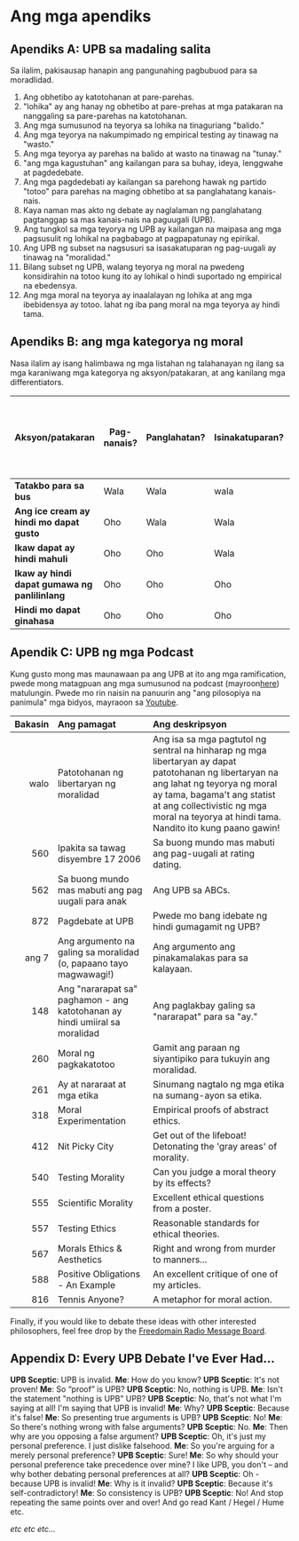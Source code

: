 # Ang mga apendiks

## Apendiks A: UPB sa madaling salita

Sa ilalim, pakisausap hanapin ang pangunahing pagbubuod para sa moradlidad.

1. Ang obhetibo ay katotohanan at pare-parehas.
2. "lohika" ay ang hanay ng obhetibo at pare-prehas at mga patakaran na nanggaling sa pare-parehas na katotohanan.
3. Ang mga sumusunod na teyorya sa lohika na tinaguriang "balido."
4. Ang mga teyorya na nakumpimado ng empirical testing ay tinawag na "wasto."
5. Ang mga teyorya ay parehas na balido at wasto na tinawag na "tunay."
6. "ang mga kagustuhan" ang kailangan para sa buhay, ideya, lenggwahe at pagdedebate.
7. Ang mga pagdedebati ay kailangan sa parehong hawak ng partido "totoo" para parehas na maging obhetibo at sa panglahatang kanais-nais.
8. Kaya naman mas akto ng debate ay naglalaman ng panglahatang pagtanggap sa mas kanais-nais na paguugali (UPB).
9. Ang tungkol sa mga teyorya ng UPB ay kailangan na maipasa ang mga pagsusulit ng lohikal na pagbabago at pagpapatunay ng epirikal.
10. Ang UPB ng subset na nagsusuri sa isasakatuparan ng pag-uugali ay tinawag na "moralidad."
11. Bilang subset ng UPB, walang teyorya ng moral na pwedeng konsidirahin na totoo kung ito ay lohikal o hindi suportado ng empirical na ebedensya.
12. Ang mga moral na teyorya ay inaalalayan ng lohika at ang mga ibebidensya ay totoo. lahat ng iba pang moral na mga teyorya ay hindi tama.

## Apendiks B: ang mga kategorya ng moral

Nasa ilalim ay isang halimbawa ng mga listahan ng talahanayan ng ilang sa mga karaniwang mga kategorya ng aksyon/patakaran, at ang kanilang mga differentiators.

| Aksyon/patakaran                               | Pag-nanais? | Panglahatan? | Isinakatuparan? | Ang pag-aksyon ang kinakailangan ng pagsisimula sa panig ng biktima? | Ang mga lumalabag ay pwede bang iwasan? | Ang kategorya ng moral            |
| ---------------------------------------------- | ----------- | ------------ | --------------- | -------------------------------------------------------------------- | --------------------------------------- | --------------------------------- |
| **Tatakbo para sa bus**                        | Wala        | Wala         | wala            | n/a                                                                  | n/a                                     | Niyutral                          |
| **Ang ice cream ay hindi mo dapat gusto**      | Oho         | Wala         | Wala            | n/a                                                                  | n/a                                     | Niyutral (pansariling kahilingan) |
| **Ikaw dapat ay hindi mahuli**                 | Oho         | Oho          | Wala            | Wala                                                                 | Oho                                     | APA                               |
| **Ikaw ay hindi dapat gumawa ng panlilinlang** | Oho         | Oho          | Oho             | Oho                                                                  | Oho                                     | Mabuti                            |
| **Hindi mo dapat ginahasa**                    | Oho         | Oho          | Oho             | Wala                                                                 | Wala                                    | Mabuti                            |

## Apendik C: UPB ng mga Podcast

Kung gusto mong mas maunawaan pa ang UPB at ito ang mga ramification, pwede mong matagpuan ang mga sumusunod na podcast (mayroon[here](www.freedomainradio.com)) matulungin. Pwede mo rin naisin na panuurin ang "ang pilosopiya na panimula" mga bidyos, mayraoon sa [Youtube](www.youtube.com/freedomainradio).

| Bakasin | Ang pamagat                                                                 | Ang deskripsyon                                                                                                                                                                                                                                                 |
| -------:|:--------------------------------------------------------------------------- |:--------------------------------------------------------------------------------------------------------------------------------------------------------------------------------------------------------------------------------------------------------------- |
|    walo | Patotohanan ng libertaryan ng moralidad                                     | Ang isa sa mga pagtutol ng sentral na hinharap ng mga libertaryan ay dapat patotohanan ng libertaryan na ang lahat ng teyorya ng moral ay tama, bagama't ang statist at ang collectivistic ng mga moral na teyorya at hindi tama. Nandito ito kung paano gawin! |
|     560 | Ipakita sa tawag disyembre 17 2006                                          | Sa buong mundo mas mabuti ang pag-uugali at rating dating.                                                                                                                                                                                                      |
|     562 | Sa buong mundo mas mabuti ang pag uugali para anak                          | Ang UPB sa ABCs.                                                                                                                                                                                                                                                |
|     872 | Pagdebate at UPB                                                            | Pwede mo bang idebate ng hindi gumagamit ng UPB?                                                                                                                                                                                                                |
|   ang 7 | Ang argumento na galing sa moralidad (o, papaano tayo magwawagi!)           | Ang argumento ang pinakamalakas para sa kalayaan.                                                                                                                                                                                                               |
|     148 | Ang "nararapat sa" paghamon - ang katotohanan ay hindi umiiral sa moralidad | Ang paglakbay galing sa "nararapat" para sa "ay."                                                                                                                                                                                                               |
|     260 | Moral ng pagkakatotoo                                                       | Gamit ang paraan ng siyantipiko para tukuyin ang moralidad.                                                                                                                                                                                                     |
|     261 | Ay at nararaat at mga etika                                                 | Sinumang nagtalo ng mga etika na sumang-ayon sa etika.                                                                                                                                                                                                          |
|     318 | Moral Experimentation                                                       | Empirical proofs of abstract ethics.                                                                                                                                                                                                                            |
|     412 | Nit Picky City                                                              | Get out of the lifeboat! Detonating the 'gray areas' of morality.                                                                                                                                                                                               |
|     540 | Testing Morality                                                            | Can you judge a moral theory by its effects?                                                                                                                                                                                                                    |
|     555 | Scientific Morality                                                         | Excellent ethical questions from a poster.                                                                                                                                                                                                                      |
|     557 | Testing Ethics                                                              | Reasonable standards for ethical theories.                                                                                                                                                                                                                      |
|     567 | Morals Ethics & Aesthetics                                                  | Right and wrong from murder to manners...                                                                                                                                                                                                                       |
|     588 | Positive Obligations - An Example                                           | An excellent critique of one of my articles.                                                                                                                                                                                                                    |
|     816 | Tennis Anyone?                                                              | A metaphor for moral action.                                                                                                                                                                                                                                    |

Finally, if you would like to debate these ideas with other interested philosophers, feel free drop by the [Freedomain Radio Message Board](www.freedomainradio.com/board).

## Appendix D: Every UPB Debate I've Ever Had...

**UPB Sceptic**: UPB is invalid. **Me**: How do you know? **UPB Sceptic**: It's not proven! **Me**: So “proof” is UPB? **UPB Sceptic**: No, nothing is UPB. **Me**: Isn't the statement "nothing is UPB" UPB? **UPB Sceptic**: No, that's not what I'm saying at all! I'm saying that UPB is invalid! **Me**: Why? **UPB Sceptic**: Because it's false! **Me**: So presenting true arguments is UPB? **UPB Sceptic**: No! **Me**: So there's nothing wrong with false arguments? **UPB Sceptic**: No. **Me**: Then why are you opposing a false argument? **UPB Sceptic**: Oh, it's just my personal preference. I just dislike falsehood. **Me**: So you're arguing for a merely personal preference? **UPB Sceptic**: Sure! **Me**: So why should your personal preference take precedence over mine? I like UPB, you don't – and why bother debating personal preferences at all? **UPB Sceptic**: Oh - because UPB is invalid! **Me**: Why is it invalid? **UPB Sceptic**: Because it's self-contradictory! **Me**: So consistency is UPB? **UPB Sceptic**: No! And stop repeating the same points over and over! And go read Kant / Hegel / Hume etc.

*etc etc etc...*